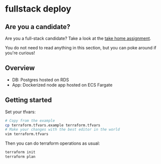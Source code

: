 # fullstack deploy

## Are you a candidate?

Are you a full-stack candidate? Take a look at the [take home assignment](../take-home.md).

You do not need to read anything in this section, but you can poke around if you're curious!

## Overview

- DB: Postgres hosted on RDS
- App: Dockerized node app hosted on ECS Fargate

## Getting started

Set your tfvars:

```sh
# Copy from the example
cp terraform.tfvars.example terraform.tfvars
# Make your changes with the best editor in the world
vim terraform.tfvars
```

Then you can do terraform operations as usual:

```sh
terraform init
terraform plan
```
